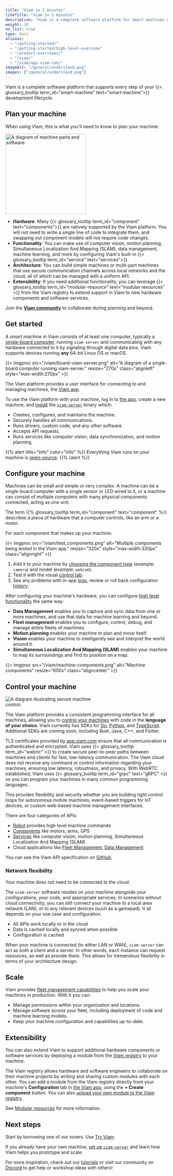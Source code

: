 ```yaml
---
title: "Viam in 3 minutes"
linkTitle: "Viam in 3 minutes"
description: "Viam is a complete software platform for smart machines which provides modular components and services for vision, motion, SLAM, ML, and data management."
weight: 10
no_list: true
type: docs
aliases:
  - "/getting-started/"
  - "/getting-started/high-level-overview"
  - "/product-overviews/"
  - "/viam/"
  - "/viam/app.viam.com/"
imageAlt: "/general/understand.png"
images: ["/general/understand.png"]
---
```


Viam is a complete software platform that supports every step of your {{< glossary_tooltip term_id="smart-machine" text="smart machine">}} development lifecycle.

## Plan your machine

When using Viam, this is what you'll need to know to plan your machine:

<img src="https://assets-global.website-files.com/62fba5686b6d47fe2a1ed2a6/633d91b848050946efcf0690_viam-overview-illustrations-build.svg" alt="A diagram of machine parts and software" class="alignright" style="width:250px;"></img>

- **Hardware**:
  Many {{< glossary_tooltip term_id="component" text="components">}} are natively supported by the Viam platform.
  You will not need to write a single line of code to integrate them, and swapping out component models will not require code changes.
- **Functionality**:
  You can make use of computer vision, motion planning, Simultaneous Localization And Mapping (SLAM), data management, machine learning, and more by configuring Viam's built-in {{< glossary_tooltip term_id="service" text="services">}}.
- **Architecture**:
  You can build simple machines or multi-part machines that use secure communication channels across local networks and the cloud, all of which can be managed with a uniform API.
- **Extensibility**: If you need additional functionality, you can leverage {{< glossary_tooltip term_id="modular-resource" text="modular resources" >}} from the Viam registry to extend support in Viam to new hardware components and software services.

Join the [**Viam community**](https://discord.gg/viam) to collaborate during planning and beyond.

## Get started

A _smart machine_ in Viam consists of at least one computer, typically a [single-board computer](/get-started/installation/), running `viam-server` and communicating with any hardware connected to it by signaling through digital data pins.
Viam supports devices running **any** 64-bit Linux OS or macOS.

{{< imgproc src="/viam/board-viam-server.png" alt="A diagram of a single-board computer running viam-server." resize="270x" class="alignleft" style="max-width:270px" >}}

The Viam platform provides a user interface for connecting to and managing machines, the [Viam app](https://app.viam.com/).

To use the Viam platform with your machine, log in to [the app](https://app.viam.com/), create a new machine, and [install](/get-started/installation/) the [`viam-server`](https://github.com/viamrobotics/rdk) binary which:

- Creates, configures, and maintains the machine.
- Securely handles all communications.
- Runs drivers, custom code, and any other software.
- Accepts API requests.
- Runs services like computer vision, data synchronization, and motion planning.

{{% alert title="Info" color="info" %}}
Everything Viam runs on your machine is [open-source](https://github.com/viamrobotics).
{{% /alert %}}

## Configure your machine

Machines can be small and simple or very complex.
A machine can be a single-board computer with a single sensor or LED wired to it, or a machine can consist of multiple computers with many physical components connected, acting as one unit.

The term {{% glossary_tooltip term_id="component" text="_component_" %}} describes a piece of hardware that a computer controls, like an arm or a motor.

For each component that makes up your machine:

<p>
{{< imgproc src="/viam/test_components.png" alt="Multiple components being tested in the Viam app." resize="320x" style="max-width:320px" class="alignright" >}}
</p>

1. Add it to your machine by [choosing the component type](/build/configure/#components) (example: `camera`) and model (example: `webcam`).
2. Test it with the visual [control tab](/fleet/machines/#control).
3. See any problems with in-app [logs](/fleet/machines/#logs), review or roll back configuration [history](/fleet/machines/#history).

After configuring your machine's hardware, you can configure [high level functionality](/services/) the same way:

- **Data Management** enables you to capture and sync data from one or more machines, and use that data for machine learning and beyond.
- **Fleet management** enables you to configure, control, debug, and manage entire fleets of machines.
- **Motion planning** enables your machine to plan and move itself.
- **Vision** enables your machine to intelligently see and interpret the world around it.
- **Simultaneous Localization And Mapping (SLAM)** enables your machine to map its surroundings and find its position on a map.

<div>
{{< imgproc src="/viam/machine-components.png" alt="Machine components" resize="600x" class="aligncenter" >}}
</div>

## Control your machine

<img src="https://assets-global.website-files.com/62fba5686b6d47fe2a1ed2a6/63334e5e19a68d329b1c5b0e_viam-overview-illustrations-manage.svg" alt="A diagram illustrating secure machine control." class="alignleft" style="max-width:270px;"></img>

The Viam platform provides a consistent programming interface for all machines, allowing you to [control your machines](/build/program/apis/) with code in the **language of your choice**.
Viam currently has SDKs for [Go](https://pkg.go.dev/go.viam.com/rdk), [Python](https://python.viam.dev/), and [TypeScript](https://ts.viam.dev/).
Additional SDKs are coming soon, including Rust, Java, C++, and Flutter.

TLS certificates provided by [app.viam.com](https://app.viam.com) ensure that all communication is authenticated and encrypted.
Viam uses {{< glossary_tooltip term_id="webrtc" >}} to create secure peer-to-peer paths between machines and clients for fast, low-latency communication.
The Viam cloud does not receive any command or control information regarding your machines, ensuring low latency, robustness, and privacy.
With WebRTC established, Viam uses {{< glossary_tooltip term_id="grpc" text="gRPC" >}} so you can program your machines in many common programming languages.

This provides flexibility and security whether you are building tight control loops for autonomous mobile machines, event-based triggers for IoT devices, or custom web-based machine management interfaces.

There are four categories of APIs:

- [Robot](https://github.com/viamrobotics/api/blob/main/proto/viam/robot/v1/robot.proto) provides high level machine commands
- [Components](/components/) like motors, arms, GPS
- [Services](/services/) like computer vision, motion planning, Simultaneous Localization And Mapping (SLAM)
- Cloud applications like [Fleet Management](/fleet/), [Data Management](/data/)

You can see the Viam API specification on [GitHub](https://github.com/viamrobotics/api).

### Network flexibility

Your machine does not need to be connected to the cloud.

The `viam-server` software resides on your machine alongside your configurations, your code, and appropriate services.
In scenarios without cloud connectivity, you can still connect your machine to a local area network (LAN), or to any relevant devices (such as a gamepad).
It all depends on your use case and configuration.

- All APIs work locally or in the cloud
- Data is cached locally and synced when possible
- Configuration is cached

When your machine is connected (to either LAN or WAN), `viam-server` can act as both a client and a server.
In other words, each instance can request resources, as well as provide them.
This allows for tremendous flexibility in terms of your architecture design.

## Scale

Viam provides [fleet management capabilities](/fleet/) to help you scale your machines in production.
With it you can:

- Manage permissions within your organization and locations.
- Manage software across your fleet, including deployment of code and machine learning models.
- Keep your machine configuration and capabilities up-to-date.

## Extensibility

You can also extend Viam to support additional hardware components or software services by deploying a module from the [Viam registry](https://app.viam.com/registry) to your machine.

The Viam registry allows hardware and software engineers to collaborate on their machine projects by writing and sharing custom modules with each other.
You can add a module from the Viam registry directly from your machine's **Configuration** tab in [the Viam app](https://app.viam.com/), using the **+ Create component** button.
You can also [upload your own module to the Viam registry](/registry/upload/).

See [Modular resources](/registry/) for more information.

## Next steps

Start by borrowing one of our rovers.
Use [Try Viam](/get-started/try-viam/).

If you already have your own machine, [set up `viam-server`](/get-started/installation/) and learn how Viam helps you prototype and scale.

For more inspiration, check out our [tutorials](/tutorials/) or visit our community on [Discord](https://discord.gg/viam) to get help or workshop ideas with others!
